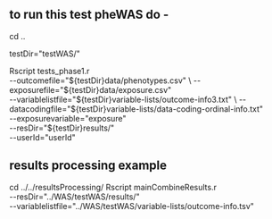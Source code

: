 
## to run this test pheWAS do -

cd ..

testDir="testWAS/"

Rscript tests_phase1.r \
--outcomefile="${testDir}data/phenotypes.csv" \
--exposurefile="${testDir}data/exposure.csv" \
--variablelistfile="${testDir}variable-lists/outcome-info3.txt" \
--datacodingfile="${testDir}variable-lists/data-coding-ordinal-info.txt" \
--exposurevariable="exposure" \
--resDir="${testDir}results/" \
--userId="userId"


## results processing example

cd ../../resultsProcessing/
Rscript mainCombineResults.r \
--resDir="../WAS/testWAS/results/" \
--variablelistfile="../WAS/testWAS/variable-lists/outcome-info.tsv"


